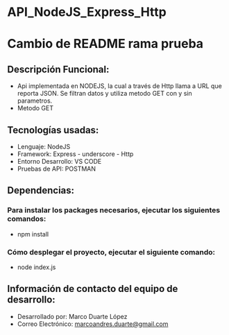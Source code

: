 # API_NodeJS_Express_Http

# Cambio de README rama prueba

## **Descripción Funcional:**
- Api implementada en NODEJS, la cual a través de Http llama a URL que reporta JSON. Se filtran datos y utiliza metodo GET con y sin parametros.
- Metodo GET

## **Tecnologías usadas:**
- Lenguaje: NodeJS
- Framework: Express - underscore - Http
- Entorno Desarrollo: VS CODE
- Pruebas de API: POSTMAN

## **Dependencias:**
### Para instalar los packages necesarios, ejecutar los siguientes comandos:

- npm install

### Cómo desplegar el proyecto, ejecutar el siguiente comando:

- node index.js

## **Información de contacto del equipo de desarrollo:**
- Desarrollado por: Marco Duarte López
- Correo Electrónico: marcoandres.duarte@gmail.com